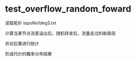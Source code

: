 # test_overflow_random_foward

读取拓扑 topoNo1deg3.txt

计算当某节点流表溢出后，随机转发后，流量走过的新路径

并对后果进行统计

形成代价的概率分布结果

